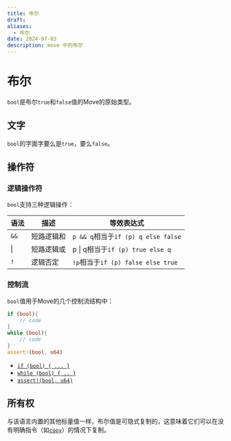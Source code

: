 ```yaml
---
title: 布尔
draft: 
aliases:
  - 布尔
date: 2024-07-03
description: move 中的布尔
---
```

# 布尔

`bool`是布尔`true`和`false`值的Move的原始类型。

## 文字[](https://aptos.guide/en/build/smart-contracts/book/bool#literals)

`bool`的字面字要么是`true`，要么`false`。

## 操作符

### 逻辑操作符

`bool`支持三种逻辑操作：

| 语法   | 描述    | 等效表达式                            |
| ---- | ----- | -------------------------------- |
| `&&` | 短路逻辑和 | `p && q`相当于`if (p) q else false` |
| \|   | 短路逻辑或 | p \| q相当于`if (p) true else q`    |
| `!`  | 逻辑否定  | `!p`相当于`if (p) false else true`  |

### 控制流

`bool`值用于Move的几个控制流结构中：
```rust
if (bool){
	// code
}
while (bool){
	// code
}
assert!(bool, u64)
```

- [`if (bool) { ... }`](https://aptos.guide/en/build/smart-contracts/book/conditionals)
- [`while (bool) { .. }`](https://aptos.guide/en/build/smart-contracts/book/loops)
- [`assert!(bool, u64)`](https://aptos.guide/en/build/smart-contracts/book/abort-and-assert)

## 所有权

与该语言内置的其他标量值一样，布尔值是可隐式复制的，这意味着它们可以在没有明确指令（如[`copy`](https://aptos.guide/en/build/smart-contracts/book/variables#move-and-copy)）的情况下复制。